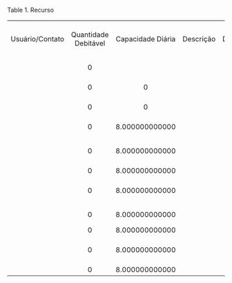 <div id="d543610e1" class="table">

<div class="table-title">

Table 1. Recurso

</div>

<div class="table-contents">

|                 |                      |                   |           |            |                        |                                |         |                            |              |                           |               |         |                 |                            |                 |
| :-------------: | :------------------: | :---------------: | :-------: | :--------: | :--------------------: | :----------------------------: | :-----: | :------------------------: | :----------: | :-----------------------: | :-----------: | :-----: | :-------------: | :------------------------: | :-------------: |
| Usuário/Contato | Quantidade Debitável | Capacidade Diária | Descrição | Disponível | Recursos de Fabricação | Tipo de Recursos de Fabricação | Armazém |            Nome            | % Utilização | Horizonte de Planejamento | Tempo de Fila | Recurso | Tipo de Recurso |       Chave de Busca       | Tempo de Espera |
|                 |          0           |                   |           |    true    |         false          |                                |   103   |      Mary Consultant       |     100      |             0             |               |   100   |       100       |            Mary            |                 |
|                 |          0           |         0         |           |    true    |          true          |               PT               |  50001  |      Furniture Plant       |     100      |            120            |       0       |  50005  |      50000      |      Furniture Plant       |        0        |
|                 |          0           |         0         |           |    true    |          true          |               PT               |  50002  |      Fertilizer Plant      |     100      |            120            |       0       |  50000  |      50000      |      Fertilizer Plant      |        0        |
|                 |          0           |  8.000000000000   |           |    true    |          true          |               WC               |  50001  |       Assembly Area        |     100      |             0             |       0       |  50001  |      50001      |       Assembly Area        |        0        |
|                 |          0           |  8.000000000000   |           |    true    |          true          |               WC               |  50001  |  Chrome Subcontract Area   |     100      |             0             |       0       |  50003  |      50001      |  Chrome Subcontract Area   |        0        |
|                 |          0           |  8.000000000000   |           |    true    |          true          |               WC               |  50002  |          Dry Area          |     100      |             0             |       0       |  50008  |      50001      |          Dry Area          |        0        |
|                 |          0           |  8.000000000000   |           |    true    |          true          |               WC               |  50002  | Fertilizer Inspection Area |     100      |             0             |       0       |  50009  |      50001      | Fertilizer Inspection Area |        0        |
|                 |          0           |  8.000000000000   |           |    true    |          true          |               WC               |  50001  |      Inspection Area       |     100      |             0             |       0       |  50004  |      50001      |      Inspection Area       |        0        |
|                 |          0           |  8.000000000000   |           |    true    |          true          |               WC               |  50002  |         Mixed Area         |     100      |             0             |       0       |  50007  |      50001      |         Mixed Area         |        0        |
|                 |          0           |  8.000000000000   |           |    true    |          true          |               PL               |  50002  |  Packing Production Line   |     100      |             0             |       0       |  50006  |      50001      |  Packing Production Line   |        0        |
|                 |          0           |  8.000000000000   |           |    true    |          true          |               WC               |  50001  |         Paint Area         |     100      |             0             |       0       |  50002  |      50001      |         Paint Area         |        0        |

</div>

</div>
